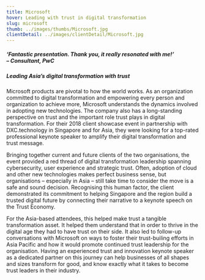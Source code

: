 ```yaml
---
title: Microsoft
hover: Leading with trust in digital transformation
slug: microsoft
thumb: ../images/thumbs/Microsoft.jpg
clientDetail: ../images/clientDetail/Microsoft.jpg
---
```


##### ‘Fantastic presentation. Thank you, it really resonated with me!’ <br/> – Consultant, PwC

##### Leading Asia’s digital transformation with trust

Microsoft products are pivotal to how the world works. As an organization committed to digital transformation and empowering every person and organization to achieve more, Microsoft understands the dynamics involved in adopting new technologies. The company also has a long-standing perspective on trust and the important role trust plays in digital transformation. For their 2018 client showcase event in partnership with DXC.technology in Singapore and for Asia, they were looking for a top-rated professional keynote speaker to amplify their digital transformation and trust message.

Bringing together current and future clients of the two organisations, the event provided a red thread of digital transformation leadership spanning cybersecurity, user experience and strategic trust. Often, adoption of cloud and other new technologies makes perfect business sense, but organisations – especially in Asia – still take time to consider the move is a safe and sound decision. Recognising this human factor, the client demonstrated its commitment to helping Singapore and the region build a trusted digital future by connecting their narrative to a keynote speech on the Trust Economy.

For the Asia-based attendees, this helped make trust a tangible transformation asset. It helped them understand that in order to thrive in the digital age they had to have trust on their side. It also led to follow-up conversations with Microsoft on ways to foster their trust-builing efforts in Asia Pacific and how it would promote continued trust leadership for the organisation. Having an experienced trust and innovation keynote speaker as a dedicated partner on this journey can help businesses of all shapes and sizes transform for good, and know exactly what it takes to become trust leaders in their industry.
